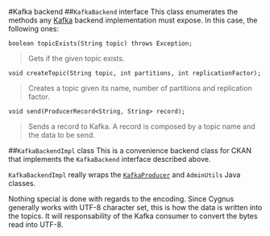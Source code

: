 #Kafka backend
##`KafkaBackend` interface
This class enumerates the methods any [Kafka](http://kafka.apache.org/) backend implementation must expose. In this case, the following ones:

    boolean topicExists(String topic) throws Exception;

> Gets if the given topic exists.

    void createTopic(String topic, int partitions, int replicationFactor);

> Creates a topic given its name, number of partitions and replication factor.

    void send(ProducerRecord<String, String> record);

> Sends a record to Kafka. A record is composed by a topic name and the data to be send.

##`KafkaBackendImpl` class
This is a convenience backend class for CKAN that implements the `KafkaBackend` interface described above.

`KafkaBackendImpl` really wraps the [`KafkaProducer`](http://kafka.apache.org/082/javadoc/org/apache/kafka/clients/producer/KafkaProducer.html) and `AdminUtils` Java classes.

Nothing special is done with regards to the encoding. Since Cygnus generally works with UTF-8 character set, this is how the data is written into the topics. It will responsability of the Kafka consumer to convert the bytes read into UTF-8.
